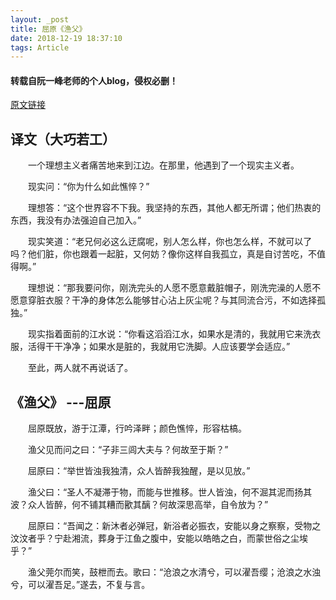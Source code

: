 ```yaml
---
layout: _post
title: 屈原《渔父》
date: 2018-12-19 18:37:10
tags: Article
---
```


#### 转载自阮一峰老师的个人blog，侵权必删！
[原文链接](http://www.ruanyifeng.com/road/2006/2006-01-10-qu-yuan.html)

## 译文（大巧若工）
　　一个理想主义者痛苦地来到江边。在那里，他遇到了一个现实主义者。

　　现实问：“你为什么如此憔悴？”

　　理想答：“这个世界容不下我。我坚持的东西，其他人都无所谓；他们热衷的东西，我没有办法强迫自己加入。”

　　现实笑道：“老兄何必这么迂腐呢，别人怎么样，你也怎么样，不就可以了吗？他们脏，你也跟着一起脏，又何妨？像你这样自我孤立，真是自讨苦吃，不值得啊。”

　　理想说：“那我要问你，刚洗完头的人愿不愿意戴脏帽子，刚洗完澡的人愿不愿意穿脏衣服？干净的身体怎么能够甘心沾上灰尘呢？与其同流合污，不如选择孤独。”

　　现实指着面前的江水说：“你看这滔滔江水，如果水是清的，我就用它来洗衣服，活得干干净净；如果水是脏的，我就用它洗脚。人应该要学会适应。”

　　至此，两人就不再说话了。

## 《渔父》 ---屈原

　　屈原既放，游于江潭，行吟泽畔；颜色憔悴，形容枯槁。

　　渔父见而问之曰：“子非三闾大夫与？何故至于斯？”

　　屈原曰：“举世皆浊我独清，众人皆醉我独醒，是以见放。”

　　渔父曰：“圣人不凝滞于物，而能与世推移。世人皆浊，何不淈其泥而扬其波？众人皆醉，何不铺其糟而歠其醨？何故深思高举，自令放为？”

　　屈原曰：“吾闻之：新沐者必弹冠，新浴者必振衣，安能以身之察察，受物之汶汶者乎？宁赴湘流，葬身于江鱼之腹中，安能以皓皓之白，而蒙世俗之尘埃乎？”

　　渔父莞尔而笑，鼓枻而去。歌曰：“沧浪之水清兮，可以濯吾缨；沧浪之水浊兮，可以濯吾足。”遂去，不复与言。
